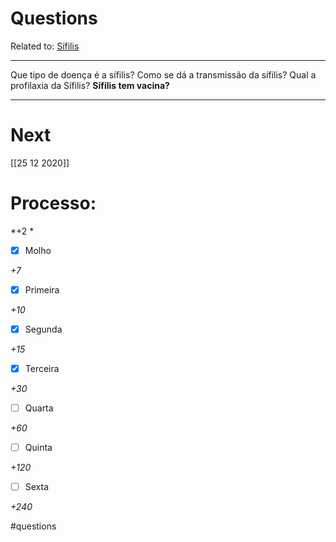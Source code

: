 # Questions
Related to: [Sífilis](S%C3%ADfilis.md)

---

Que tipo de doença é a sífilis?
Como se dá a transmissão da sífilis?
Qual a profilaxia da Sífilis?
**Sífilis tem vacina?**

---
# Next
[[25 12 2020]]
# Processo:
*+2 *

- [x] Molho  

*+7* 

- [x] Primeira 

*+10* 

- [x] Segunda

*+15* 

- [x] Terceira 

*+30* 

- [ ] Quarta 

*+60* 

- [ ] Quinta 

*+120* 

- [ ] Sexta 

*+240* 


#questions